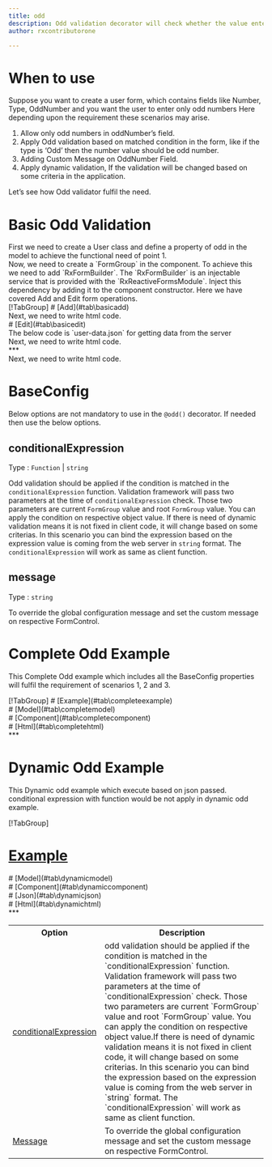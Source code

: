 ```yaml
---
title: odd
description: Odd validation decorator will check whether the value entered is an odd number or not.
author: rxcontributorone

---
```

# When to use
Suppose you want to create a user form, which contains fields like Number, Type, OddNumber and you want the user to enter only odd numbers Here depending upon the requirement these scenarios may arise.
<ol>
	<li>Allow only odd numbers in oddNumber’s field.</li>
	<li>Apply Odd validation based on matched condition in the form, like if the type  is ‘Odd’ then the number value should be odd number.</li>
	<li>Adding Custom Message on OddNumber Field.</li>
	<li>Apply dynamic validation, If the validation will be changed based on some criteria in the application.</li>
</ol>
Let’s see how Odd validator fulfil the need.

# Basic Odd Validation
<data-scope scope="['decorator']">
First we need to create a User class and define a property of odd in the model to achieve the functional need of point 1.
<div component="app-code" key="odd-add-model"></div> 
</data-scope>
Now, we need to create a `FormGroup` in the component. To achieve this we need to add `RxFormBuilder`. The `RxFormBuilder` is an injectable service that is provided with the `RxReactiveFormsModule`. Inject this dependency by adding it to the component constructor.
Here we have covered Add and Edit form operations. 

<data-scope scope="['decorator']">
<div component="app-tabs" key="basic-operations"></div>
[!TabGroup]
# [Add](#tab\basicadd)
<div component="app-code" key="odd-add-component"></div> 
Next, we need to write html code.
<div component="app-code" key="odd-add-html"></div> 
<div component="app-odd-add" title="odd Decorator for add Example"></div>
# [Edit](#tab\basicedit)
<div component="app-code" key="odd-edit-component"></div>
The below code is `user-data.json` for getting data from the server 
<div component="app-code" key="data-odd"></div> 
Next, we need to write html code.
<div component="app-code" key="odd-edit-html"></div> 
<div component="app-odd-add" title="odd Decorator for edit Example"></div>
***
</data-scope>

<data-scope scope="['validator','templateDriven']">
<div component="app-code" key="odd-add-component"></div> 
Next, we need to write html code.
<div component="app-code" key="odd-add-html"></div> 
<div component="app-odd-add" title="odd Decorator for add Example"></div>
</data-scope>

# BaseConfig
Below options are not mandatory to use in the `@odd()` decorator. If needed then use the below options.

<table class="table table-bordered table-striped">
<tr><th>Option</th><th>Description</th></tr>
<tr><td><a href="#conditionalExpression" (click)='scrollTo("#conditionalExpression")' title="conditionalExpression">conditionalExpression</a></td><td>odd validation should be applied if the condition is matched in the `conditionalExpression` function. Validation framework will pass two parameters at the time of `conditionalExpression` check. Those two parameters are current `FormGroup` value and root `FormGroup` value. You can apply the condition on respective object value.If there is need of dynamic validation means it is not fixed in client code, it will change based on some criterias. In this scenario you can bind the expression based on the expression value is coming from the web server in `string` format. The `conditionalExpression` will work as same as client function.</td></tr>
<tr><td><a href="#message" (click)='scrollTo("#message")' title="message">Message</a></td><td>To override the global configuration message and set the custom message on respective FormControl.</td></tr>

## conditionalExpression 
Type :  `Function`  |  `string` 

Odd validation should be applied if the condition is matched in the `conditionalExpression` function. Validation framework will pass two parameters at the time of `conditionalExpression` check. Those two parameters are current `FormGroup` value and root `FormGroup` value. You can apply the condition on respective object value.
If there is need of dynamic validation means it is not fixed in client code, it will change based on some criterias. In this scenario you can bind the expression based on the expression value is coming from the web server in `string` format. The `conditionalExpression` will work as same as client function.

<div component="app-note" key="odd-conditionalExpressionExampleFunction-model"></div>
<div component="app-code" key="odd-conditionalExpressionExampleFunction-model"></div> 
<div component="app-note" key="odd-conditionalExpressionExampleString-model"></div> 
<div component="app-code" key="odd-conditionalExpressionExampleString-model"></div> 

<div component="app-example-runner" ref-component="app-odd-conditionalExpression" title="odd decorators with conditionalExpression" key="conditionalExpression"></div>

## message 
Type :  `string` 

To override the global configuration message and set the custom message on respective FormControl.

<div component="app-code" key="odd-messageExample-model"></div> 
<div component="app-example-runner" ref-component="app-odd-message" title="odd decorators with message" key="message"></div>

# Complete Odd Example

This Complete Odd example which includes all the BaseConfig properties will fulfil the requirement of scenarios 1, 2 and 3.

<div component="app-tabs" key="complete"></div>
[!TabGroup]
# [Example](#tab\completeexample)
<div component="app-odd-complete"></div>
<data-scope scope="['decorator']">
# [Model](#tab\completemodel)
<div component="app-code" key="odd-complete-model"></div> 
</data-scope>
# [Component](#tab\completecomponent)
<div component="app-code" key="odd-complete-component"></div> 
# [Html](#tab\completehtml)
<div component="app-code" key="odd-complete-html"></div> 
***

# Dynamic Odd Example

This Dynamic odd example which execute based on json passed. conditional expression with function would be not apply in dynamic odd example. 

<div component="app-tabs" key="dynamic"></div>

[!TabGroup]
# [Example](#tab\dynamicexample)
<div component="app-odd-dynamic"></div>
<data-scope scope="['decorator']">
# [Model](#tab\dynamicmodel)
<div component="app-code" key="odd-dynamic-model"></div>
</data-scope>
# [Component](#tab\dynamiccomponent)
<div component="app-code" key="odd-dynamic-component"></div>
# [Json](#tab\dynamicjson)
<div component="app-code" key="odd-dynamic-json"></div>
# [Html](#tab\dynamichtml)
<div component="app-code" key="odd-dynamic-html"></div> 
***